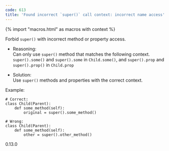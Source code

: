 ```yaml
---
code: 613
title: 'Found incorrect `super()` call context: incorrect name access'
---
```


{% import "macros.html" as macros with context %}

Forbid `super()` with incorrect method or property access.

  - Reasoning:  
    Can only use `super()` method that matches the following context.
    `super().some()` and `super().some` in `Child.some()`, and
    `super().prop` and `super().prop()` in `Child.prop`

  - Solution:  
    Use `super()` methods and properties with the correct context.

Example:

    # Correct:
    class Child(Parent):
        def some_method(self):
            original = super().some_method()
    
    # Wrong:
    class Child(Parent):
        def some_method(self):
            other = super().other_method()

<div class="versionadded">

0.13.0

</div>